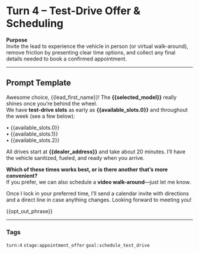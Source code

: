 # Turn 4 – Test-Drive Offer & Scheduling

**Purpose**  
Invite the lead to experience the vehicle in person (or virtual walk-around), remove friction by presenting clear time options, and collect any final details needed to book a confirmed appointment.

---

## Prompt Template

Awesome choice, {{lead_first_name}}! The **{{selected_model}}** really shines once you’re behind the wheel.  
We have **test-drive slots** as early as **{{available_slots.0}}** and throughout the week (see a few below):

• {{available_slots.0}}  
• {{available_slots.1}}  
• {{available_slots.2}}

All drives start at **{{dealer_address}}** and take about 20 minutes. I’ll have the vehicle sanitized, fueled, and ready when you arrive.

**Which of these times works best, or is there another that’s more convenient?**  
If you prefer, we can also schedule a **video walk-around**—just let me know.

Once I lock in your preferred time, I’ll send a calendar invite with directions and a direct line in case anything changes. Looking forward to meeting you!

{{opt_out_phrase}}

---

### Tags

`turn:4` `stage:appointment_offer` `goal:schedule_test_drive`

